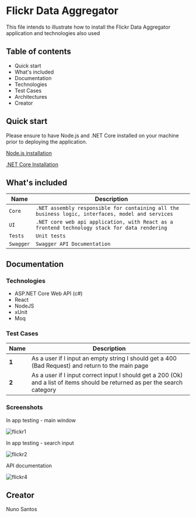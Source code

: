# Flickr Data Aggregator	

This file intends to illustrate how to install the Flickr Data Aggregator application and technologies also used

## Table of contents

* Quick start
* What's included
* Documentation
* Technologies
* Test Cases
* Architectures
* Creator

## Quick start

Please ensure to have Node.js and .NET Core installed on your machine prior to deploying the application.

[Node.js installation](https://nodejs.org/en/download/)

[.NET Core Installation](https://dotnet.microsoft.com/download)

## What's included

Name | Description  
--- | ---  
`Core ` | `.NET assembly responsible for containing all the business logic, interfaces, model and services` 
`UI ` | `.NET core web api application, with React as a frontend technology stack for data rendering` 
`Tests ` | `Unit tests` 
`Swagger` | `Swagger API Documentation` 

## Documentation

### Technologies

* ASP.NET Core Web API (c#)
* React
* NodeJS
* xUnit
* Moq

### Test Cases

Name | Description  
--- | ---  
**1** | As a user if I input an empty string I should get a 400 (Bad Request) and return to the main page
**2** | As a user if I input correct input I should get a 200 (Ok) and a list of items should be returned as per the search category


### Screenshots

In app testing - main window

![flickr1](https://user-images.githubusercontent.com/3398578/97221251-f2d8e500-17cc-11eb-82d1-29af73ef7094.png)

In app testing - search input

![flickr2](https://user-images.githubusercontent.com/3398578/97221232-ed7b9a80-17cc-11eb-9e64-e09834643637.png)

API documentation

![flickr4](https://user-images.githubusercontent.com/3398578/97339128-7e607d80-1882-11eb-81fc-5a0260081c1b.png)
## Creator

Nuno Santos
